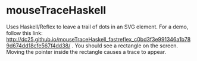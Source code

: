 # mouseTraceHaskell

Uses Haskell/Reflex to leave a trail of dots in an SVG element. For a demo, follow this link: http://dc25.github.io/mouseTraceHaskell_fastreflex_c0bd3f3e991346a1b789d674dd18cfe567f4dd38/ .  You should see a rectangle on the screen.  Moving the pointer inside the rectangle causes a trace to appear.  
